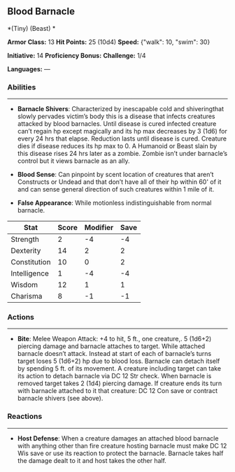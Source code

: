 ## Blood Barnacle
*(Tiny) (Beast) *

**Armor Class:** 13
**Hit Points:** 25 (10d4)
**Speed:** {"walk": 10, "swim": 30}

**Initiative:** 14
**Proficiency Bonus:**
**Challenge:** 1/4

**Languages:** —

### Abilities
 --- 
- **Barnacle Shivers**: Characterized by inescapable cold and shiveringthat slowly pervades victim’s body this is a disease that infects creatures attacked by blood barnacles. Until disease is cured infected creature can’t regain hp except magically and its hp max decreases by 3 (1d6) for every 24 hrs that elapse. Reduction lasts until disease is cured. Creature dies if disease reduces its hp max to 0. A Humanoid or Beast slain by this disease rises 24 hrs later as a zombie. Zombie isn’t under barnacle’s control but it views barnacle as an ally.

- **Blood Sense**: Can pinpoint by scent location of creatures that aren’t Constructs or Undead and that don’t have all of their hp within 60' of it and can sense general direction of such creatures within 1 mile of it.

- **False Appearance**: While motionless indistinguishable from normal barnacle.



| Stat | Score | Modifier | Save |
| ---- | ---- | ---- | ---- |
| Strength | 2 | -4 | -4 |
| Dexterity | 14 | 2 | 2 |
| Constitution | 10 | 0 | 2 |
| Intelligence | 1 | -4 | -4 |
| Wisdom | 12 | 1 | 1 |
| Charisma | 8 | -1 | -1 |

### Actions
 --- 
- **Bite**: Melee Weapon Attack: +4 to hit, 5 ft., one creature,. 5 (1d6+2) piercing damage and barnacle attaches to target. While attached barnacle doesn’t attack. Instead at start of each of barnacle’s turns target loses 5 (1d6+2) hp due to blood loss. Barnacle can detach itself by spending 5 ft. of its movement. A creature including target can take its action to detach barnacle via DC 12 Str check. When barnacle is removed target takes 2 (1d4) piercing damage. If creature ends its turn with barnacle attached to it that creature: DC 12 Con save or contract barnacle shivers (see above).

### Reactions
 --- 
- **Host Defense**: When a creature damages an attached blood barnacle with anything other than fire creature hosting barnacle must make DC 12 Wis save or use its reaction to protect the barnacle. Barnacle takes half the damage dealt to it and host takes the other half.

